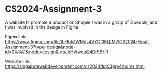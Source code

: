 # CS2024-Assignment-3
A website to promote a product on Shopee
I was in a group of 3 people, and I was involved in the design in Figma

Figma link:
https://www.figma.com/file/iLFIbkSWMdL4VYCf3KQtM7/CS2024-Final-Assignment-3?type=design&node-id=0%3A1&mode=design&t=bJbHWwou8bIDr995-1 

Website link: 
https://singaporewebdevelopment.com/cs2024/tut03grp4/home.html
